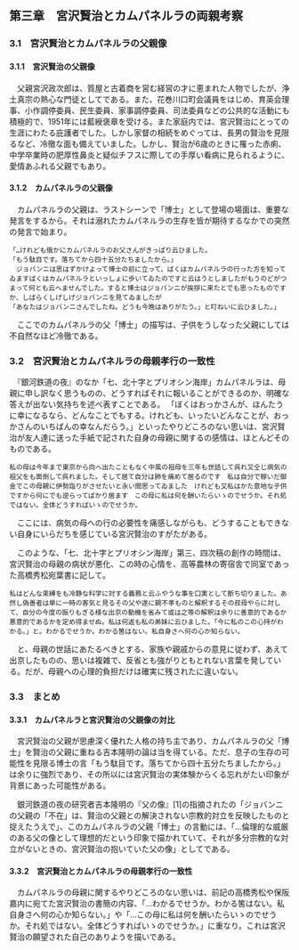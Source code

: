 ## 第三章　宮沢賢治とカムパネルラの両親考察

### 3.1　宮沢賢治とカムパネルラの父親像

#### 3.1.1　宮沢賢治の父親像

　父親宮沢政次郎は、質屋と古着商を営む経営の才に恵まれた人物でしたが、浄土真宗の熱心な門徒としてである。また、花巻川口町会議員をはじめ、育英会理事、小作調停委員、民生委員、家事調停委員、司法委員などの公共的な活動にも積極的で、1951年には藍綬褒章を受ける。また家庭内では、宮沢賢治にとっての生涯にわたる庇護者でした。しかし家督の相続をめぐっては、長男の賢治を見限るなど、冷徹な面も備えていました。しかし、賢治が6歳のときに罹った赤痢、中学卒業時の肥厚性鼻炎と疑似チフスに際しての手厚い看病に見られるように、愛情あふれる父親でもあり。

#### 3.1.2　カムパネルラの父親像

　カムパネルラの父親は、ラストシーンで「博士」として登場の場面は、重要な発言をするから。それは溺れたカムパネルラの生存を皆が期待するなかでの突然の発言で始まり。

```
「…けれども俄かにカムパネルラのお父さんがきっぱり云ひました。
「もう駄目です。落ちてから四十五分たちましたから。」
　ジョバンニは思はずかけよって博士の前に立って、ばくはカムパネルラの行った方を知ってゐますばくはカムパネルラといっしょに歩いてゐたのですと云はうとしましたがもうのどがつまって何とも云へませんでした。すると博士はジョバンニが挨拶に来たとでも思ったものですか、しばらくしげしげジョバンニを見てゐましたが
「あなたはジョバンニさんでしたね。どうも今晩はありがたう。」と叮ねいに云ひました。」
```

　ここでのカムパネルラの父「博士」の描写は、子供をうしなった父親にしては不自然なほど冷徹である。

### 3.2　宮沢賢治とカムパネルラの母親孝行の一致性

　『銀河鉄道の夜』のなか「七、北十字とプリオシン海岸」カムパネルラは、母親に申し訳なく思うものの、どうすればそれに報いることができるのか、明確な答えが出ない気持ちを述べ表すことである。 「ぼくはおっかさんが、ほんたうに幸になるなら、どんなことでもする。けれども、いったいどんなことが、おっかさんのいちばんの幸なんだらう。」といったやりどころのない思いは、宮沢賢治が友人達に送った手紙で記された自身の母親に関するの感情は、ほとんどそのものである。

```
私の母は今年まで東京から向へ出たこともなく中風の祖母を三年も世話して呉れ又仝じ病気の祖父をも面倒して呉れました。そして居て自分は肺を痛めて居るのです　私は自分で稼いだ御金でこの母親に伊勢詣りがさせたいと永い間思ってゐました　けれども又私はかた意地な子供ですから何にでも逆らってばかり居ます　この母に私は何を酬いたらいゝのでせうか。それ処ではない。全体どうすればいゝのでせうか。
```

　ここには、病気の母への行の必要性を痛感しながらも、どうすることもできない自身にいらだちを感じている宮沢賢治のすがたがある。

　このような、「七、北十字とプリオシン海岸」第三、四次稿の創作の時間は、宮沢賢治の母親の病状が悪化、この時の心情を、高等農林の寄宿舎で同室であった高橋秀松宛葉書に記して。

```
私はどんな束縛をも冷静な科学に対する義務と云ふやうな事を口実として断ち切りました。あ然し偽善者は単に一時の客気と見るその父や遂に親不孝ものと解釈するその叔母やらに対して、自分の今度の振りもぎる様な出京の動機を省みて或は之等の解釈は余りに善意的であるか悪意的であるかを定め得ませぬ。私は何返も私の弟妹に云ひました。「今に私のこの心持がわかる。」と。わかるでせうか。わかる筈はない。私自身さへ何の心か知らない。
```

　と、母親の世話にあたるべきとする、家族や親戚からの意見に従わず、あえて出京したものの、思いは複雑で、反省とも強がりともとれない言葉を発している。だが、母親への心理的負担だけは確実に残されたに違いない。

### 3.3　まとめ

#### 3.3.1　カムパネルラと宮沢賢治の父親像の対比

　宮沢賢治の父親が思慮深く優れた人格の持ち主であり、カムパネルラの父「博士」を賢治の父親に重ねる吉本隆明の論は当を得ている。ただ、息子の生存の可能性を見限る博士の言「もう駄目です。落ちてから四十五分たちましたから。」は余りに強烈であり、その所以には宮沢賢治の実体験からくる忘れがたい印象が背景にあった可能性がある。

　銀河鉄道の夜の研究者吉本隆明の『父の像』[1]の指摘されたの「ジョバンニの父親の「不在」は、賢治の父親との解決されない宗教的対立を反映したものと捉えたうえで」、このカムパネルラの父親「博士」の言動には、「…倫理的な威厳のある父の像として理想的だという印象で描かれていて、それが多分宗教的な対立がないときの、宮沢賢治の抱いていた父の像」としてである。

#### 3.3.2　宮沢賢治とカムパネルラの母親孝行の一致性

　カムパネルラの母親に関するやりどころのない思いは、前記の高橋秀松や保阪嘉内に宛てた宮沢賢治の書簡の内容、「…わかるでせうか。わかる筈はない。私自身さへ何の心か知らない。」や「…この母に私は何を酬いたらいゝのでせうか。それ処ではない。全体どうすればいゝのでせうか。」に重なり。これは宮沢賢治の願望された自己のありようを描いである。